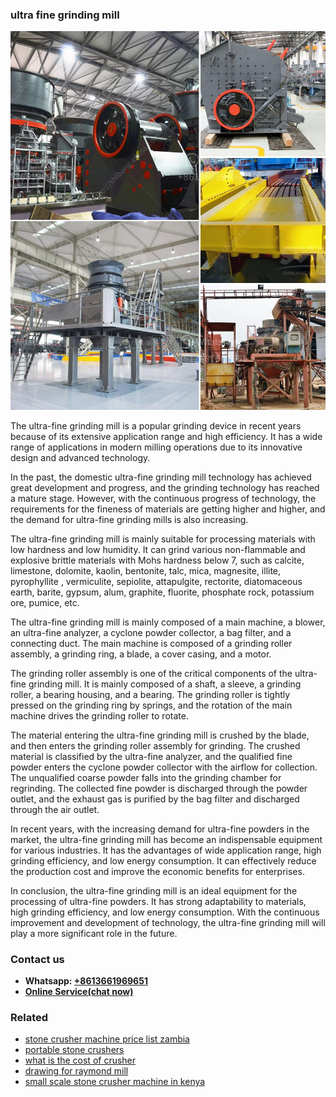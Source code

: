 <h3>ultra fine grinding mill</h3><img src='1708587476.jpg' alt=''><p>The ultra-fine grinding mill is a popular grinding device in recent years because of its extensive application range and high efficiency. It has a wide range of applications in modern milling operations due to its innovative design and advanced technology.</p><p>In the past, the domestic ultra-fine grinding mill technology has achieved great development and progress, and the grinding technology has reached a mature stage. However, with the continuous progress of technology, the requirements for the fineness of materials are getting higher and higher, and the demand for ultra-fine grinding mills is also increasing.</p><p>The ultra-fine grinding mill is mainly suitable for processing materials with low hardness and low humidity. It can grind various non-flammable and explosive brittle materials with Mohs hardness below 7, such as calcite, limestone, dolomite, kaolin, bentonite, talc, mica, magnesite, illite, pyrophyllite , vermiculite, sepiolite, attapulgite, rectorite, diatomaceous earth, barite, gypsum, alum, graphite, fluorite, phosphate rock, potassium ore, pumice, etc.</p><p>The ultra-fine grinding mill is mainly composed of a main machine, a blower, an ultra-fine analyzer, a cyclone powder collector, a bag filter, and a connecting duct. The main machine is composed of a grinding roller assembly, a grinding ring, a blade, a cover casing, and a motor.</p><p>The grinding roller assembly is one of the critical components of the ultra-fine grinding mill. It is mainly composed of a shaft, a sleeve, a grinding roller, a bearing housing, and a bearing. The grinding roller is tightly pressed on the grinding ring by springs, and the rotation of the main machine drives the grinding roller to rotate.</p><p>The material entering the ultra-fine grinding mill is crushed by the blade, and then enters the grinding roller assembly for grinding. The crushed material is classified by the ultra-fine analyzer, and the qualified fine powder enters the cyclone powder collector with the airflow for collection. The unqualified coarse powder falls into the grinding chamber for regrinding. The collected fine powder is discharged through the powder outlet, and the exhaust gas is purified by the bag filter and discharged through the air outlet.</p><p>In recent years, with the increasing demand for ultra-fine powders in the market, the ultra-fine grinding mill has become an indispensable equipment for various industries. It has the advantages of wide application range, high grinding efficiency, and low energy consumption. It can effectively reduce the production cost and improve the economic benefits for enterprises.</p><p>In conclusion, the ultra-fine grinding mill is an ideal equipment for the processing of ultra-fine powders. It has strong adaptability to materials, high grinding efficiency, and low energy consumption. With the continuous improvement and development of technology, the ultra-fine grinding mill will play a more significant role in the future.</p><h3>Contact us</h3><ul><li><strong>Whatsapp:&nbsp;<a href="https://wa.me/8613661969651">+8613661969651</a></strong></li><li><a href="https://swt.shibang-china.com/?git&amp;zhl&amp;ultra fine grinding mill"><strong>Online Service(chat now)</strong></a></li></ul><h3>Related</h3><ul><li><a href='stone crusher machine price list zambia.md'>stone crusher machine price list zambia</a></li><li><a href='portable stone crushers.md'>portable stone crushers</a></li><li><a href='what is the cost of crusher.md'>what is the cost of crusher</a></li><li><a href='drawing for raymond mill.md'>drawing for raymond mill</a></li><li><a href='small scale stone crusher machine in kenya.md'>small scale stone crusher machine in kenya</a></li></ul>